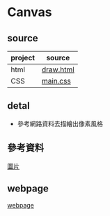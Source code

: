 # Canvas

## source
| project | source |
| --- | --- |
| html | [draw.html](https://github.com/shain120/wp/blob/master/html/hw9/draw.html) |
| CSS | [main.css](https://github.com/shain120/wp/blob/master/html/hw9/main.js) |

## detal
* 參考網路資料去描繪出像素風格
## 參考資料
 [圖片](https://images.app.goo.gl/EZrjvYXUyVEHgPbC9)
## webpage
[webpage](https://shain120.github.io/wp/html/hw9/draw.html)

